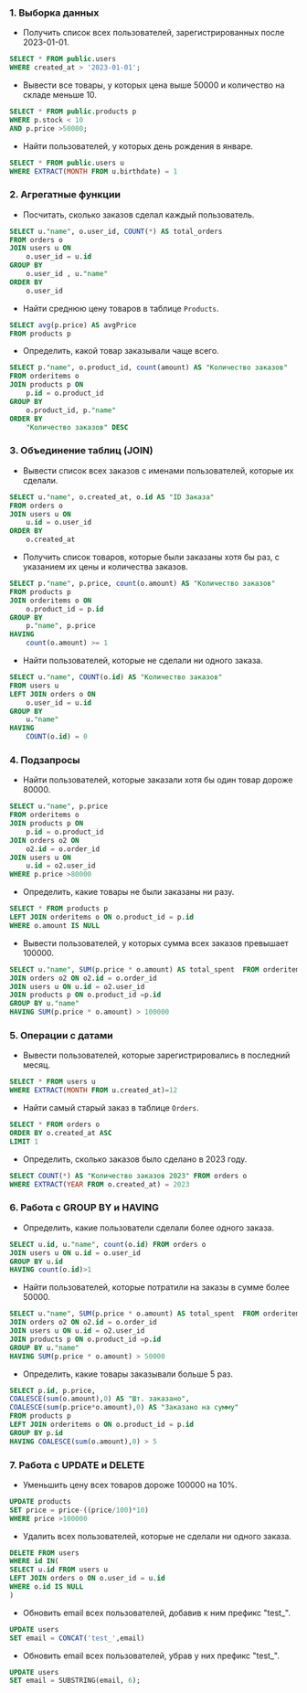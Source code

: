 ### 1. **Выборка данных**
   - Получить список всех пользователей, зарегистрированных после 2023-01-01.
```sql
SELECT * FROM public.users
WHERE created_at > '2023-01-01';
```
   - Вывести все товары, у которых цена выше 50000 и количество на складе меньше 10.
```sql
SELECT * FROM public.products p
WHERE p.stock < 10
AND p.price >50000;
```
   - Найти пользователей, у которых день рождения в январе.
```sql
SELECT * FROM public.users u
WHERE EXTRACT(MONTH FROM u.birthdate) = 1
```
### 2. **Агрегатные функции**
   - Посчитать, сколько заказов сделал каждый пользователь.
```sql
SELECT u."name", o.user_id, COUNT(*) AS total_orders
FROM orders o
JOIN users u ON
	o.user_id = u.id
GROUP BY
	o.user_id , u."name"
ORDER BY
	o.user_id
```
   - Найти среднюю цену товаров в таблице `Products`.
```sql
SELECT avg(p.price) AS avgPrice
FROM products p
```
   - Определить, какой товар заказывали чаще всего.
```sql
SELECT p."name", o.product_id, count(amount) AS "Количество заказов"
FROM orderitems o
JOIN products p ON
	p.id = o.product_id
GROUP BY
	o.product_id, p."name"
ORDER BY
	"Количество заказов" DESC
```

### 3. **Объединение таблиц (JOIN)**
   - Вывести список всех заказов с именами пользователей, которые их сделали.
```sql
SELECT u."name", o.created_at, o.id AS "ID Заказа"
FROM orders o
JOIN users u ON
	u.id = o.user_id
ORDER BY
	o.created_at
```
   - Получить список товаров, которые были заказаны хотя бы раз, с указанием их цены и количества заказов.
```sql
SELECT p."name", p.price, count(o.amount) AS "Количество заказов"
FROM products p
JOIN orderitems o ON
	o.product_id = p.id
GROUP BY
	p."name", p.price
HAVING
	count(o.amount) >= 1
```
   - Найти пользователей, которые не сделали ни одного заказа.
```sql
SELECT u."name", COUNT(o.id) AS "Количество заказов"
FROM users u
LEFT JOIN orders o ON
	o.user_id = u.id
GROUP BY
	u."name"
HAVING
	COUNT(o.id) = 0
```

### 4. **Подзапросы**
   - Найти пользователей, которые заказали хотя бы один товар дороже 80000.
```sql
SELECT u."name", p.price
FROM orderitems o
JOIN products p ON
	p.id = o.product_id
JOIN orders o2 ON
	o2.id = o.order_id
JOIN users u ON
	u.id = o2.user_id
WHERE p.price >80000
```
   - Определить, какие товары не были заказаны ни разу.
```sql
SELECT * FROM products p
LEFT JOIN orderitems o ON o.product_id = p.id
WHERE o.amount IS NULL
```
   - Вывести пользователей, у которых сумма всех заказов превышает 100000.
```sql
SELECT u."name", SUM(p.price * o.amount) AS total_spent  FROM orderitems o 
JOIN orders o2 ON o2.id = o.order_id 
JOIN users u ON u.id = o2.user_id 
JOIN products p ON o.product_id =p.id
GROUP BY u."name"
HAVING SUM(p.price * o.amount) > 100000

```

### 5. **Операции с датами**
   - Вывести пользователей, которые зарегистрировались в последний месяц.
```sql
SELECT * FROM users u 
WHERE EXTRACT(MONTH FROM u.created_at)=12
```
   - Найти самый старый заказ в таблице `Orders`.
```sql
SELECT * FROM orders o 
ORDER BY o.created_at ASC
LIMIT 1
```
   - Определить, сколько заказов было сделано в 2023 году.
```sql
SELECT COUNT(*) AS "Количество заказов 2023" FROM orders o 
WHERE EXTRACT(YEAR FROM o.created_at) = 2023
```

### 6. **Работа с GROUP BY и HAVING**
   - Определить, какие пользователи сделали более одного заказа.
```sql
SELECT u.id, u."name", count(o.id) FROM orders o 
JOIN users u ON u.id = o.user_id
GROUP BY u.id
HAVING count(o.id)>1
```
   - Найти пользователей, которые потратили на заказы в сумме более 50000.
```sql
SELECT u."name", SUM(p.price * o.amount) AS total_spent  FROM orderitems o 
JOIN orders o2 ON o2.id = o.order_id 
JOIN users u ON u.id = o2.user_id 
JOIN products p ON o.product_id =p.id
GROUP BY u."name"
HAVING SUM(p.price * o.amount) > 50000
```
   - Определить, какие товары заказывали больше 5 раз.
```sql
SELECT p.id, p.price, 
COALESCE(sum(o.amount),0) AS "Шт. заказано", 
COALESCE(sum(p.price*o.amount),0) AS "Заказано на сумму" 
FROM products p 
LEFT JOIN orderitems o ON o.product_id = p.id 
GROUP BY p.id 
HAVING COALESCE(sum(o.amount),0) > 5
```

### 7. **Работа с UPDATE и DELETE**
   - Уменьшить цену всех товаров дороже 100000 на 10%.
```sql
UPDATE products
SET price = price-((price/100)*10)
WHERE price >100000
```
   - Удалить всех пользователей, которые не сделали ни одного заказа.
```sql
DELETE FROM users
WHERE id IN(
SELECT u.id FROM users u
LEFT JOIN orders o ON o.user_id = u.id
WHERE o.id IS NULL
)
```
   - Обновить email всех пользователей, добавив к ним префикс "test_".
```sql
UPDATE users 
SET email = CONCAT('test_',email)
```
   - Обновить email всех пользователей, убрав у них префикс "test_".
```sql
UPDATE users
SET email = SUBSTRING(email, 6);
```